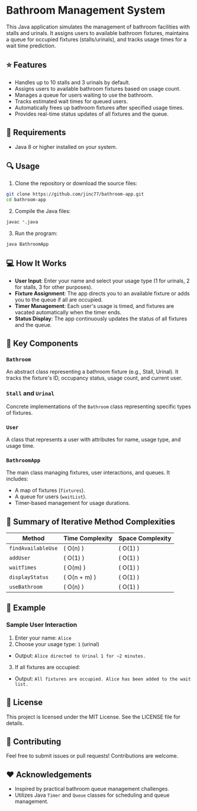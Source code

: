 # Bathroom Management System

This Java application simulates the management of bathroom facilities with stalls and urinals. It assigns users to available bathroom fixtures, maintains a queue for occupied fixtures (stalls/urinals), and tracks usage times for a wait time prediction.

## ⭐ Features
- Handles up to 10 stalls and 3 urinals by default.
- Assigns users to available bathroom fixtures based on usage count.
- Manages a queue for users waiting to use the bathroom.
- Tracks estimated wait times for queued users.
- Automatically frees up bathroom fixtures after specified usage times.
- Provides real-time status updates of all fixtures and the queue.

## 🚧 Requirements
- Java 8 or higher installed on your system.

## 🔍 Usage
1. Clone the repository or download the source files:
```bash
git clone https://github.com/jinc77/bathroom-app.git
cd bathroom-app
```

2. Compile the Java files:
```bash
javac *.java
```

3. Run the program:
```bash
java BathroomApp
```

## 💻 How It Works
- **User Input**: Enter your name and select your usage type (1 for urinals, 2 for stalls, 3 for other purposes).
- **Fixture Assignment**: The app directs you to an available fixture or adds you to the queue if all are occupied.
- **Timer Management**: Each user's usage is timed, and fixtures are vacated automatically when the timer ends.
- **Status Display**: The app continuously updates the status of all fixtures and the queue.

## 🌟 Key Components
### `Bathroom`
An abstract class representing a bathroom fixture (e.g., Stall, Urinal). It tracks the fixture's ID, occupancy status, usage count, and current user.

### `Stall` and `Urinal`
Concrete implementations of the `Bathroom` class representing specific types of fixtures.

### `User`
A class that represents a user with attributes for name, usage type, and usage time.

### `BathroomApp`
The main class managing fixtures, user interactions, and queues. It includes:
- A map of fixtures (`fixtures`).
- A queue for users (`waitList`).
- Timer-based management for usage durations.

## 🔄 Summary of Iterative Method Complexities
| Method             | Time Complexity  | Space Complexity |
|--------------------|------------------|------------------|
| `findAvailableUse` | \( O(n) \)       | \( O(1) \)       |
| `addUser`          | \( O(1) \)       | \( O(1) \)       |
| `waitTimes`        | \( O(m) \)       | \( O(1) \)       |
| `displayStatus`    | \( O(n + m) \)   | \( O(1) \)       |
| `useBathroom`      | \( O(n) \)       | \( O(1) \)       |

## 💾 Example
### Sample User Interaction
1. Enter your name: `Alice`
2. Choose your usage type: `1` (urinal)
- Output: `Alice directed to Urinal 1 for ~2 minutes.`
3. If all fixtures are occupied:
- Output: `All fixtures are occupied. Alice has been added to the wait list.`

## 🧠 License
This project is licensed under the MIT License. See the LICENSE file for details.

## 📝 Contributing
Feel free to submit issues or pull requests! Contributions are welcome.

## ❤️ Acknowledgements
- Inspired by practical bathroom queue management challenges.
- Utilizes Java `Timer` and `Queue` classes for scheduling and queue management.
